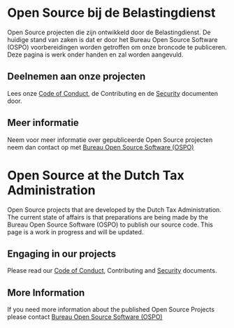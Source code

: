 # Open Source bij de Belastingdienst

Open Source projecten die zijn ontwikkeld door de Belastingdienst.
De huidige stand van zaken is dat er door het Bureau Open Source Software (OSPO) voorbereidingen worden getroffen om onze broncode te publiceren.
Deze pagina is werk onder handen en zal worden aangevuld.

## Deelnemen aan onze projecten

Lees onze [Code of Conduct](../CODE_OF_CONDUCT.MD), de Contributing en de [Security](../SECURITY.MD) documenten door.

## Meer informatie

Neem voor meer informatie over gepubliceerde Open Source projecten neem dan contact op met [Bureau Open Source Software (OSPO)](mailto:bureauopensourcesoftware@belastingdienst.nl)

# Open Source at the Dutch Tax Administration

Open Source projects that are developed by the Dutch Tax Administration.
The current state of affairs is that preparations are being made by the Bureau Open Source Software (OSPO) to publish our source code.
This page is a work in progress and will be updated.

## Engaging in our projects

Please read our [Code of Conduct](../CODE_OF_CONDUCT.MD), Contributing and [Security](../SECURITY.MD) documents.

## More Information

If you need more information about the published Open Source Projects please contact [Bureau Open Source Software (OSPO)](mailto:bureauopensourcesoftware@belastingdienst.nl)
